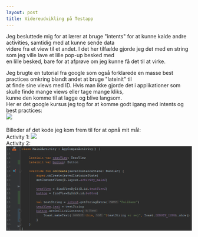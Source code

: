 ```yaml
---
layout: post
title: Videreudvikling på Testapp
---
```

Jeg besluttede mig for at lærer at bruge "intents" for at kunne kalde andre activities, samtidig med at kunne sende data<br>
videre fra et view til et andet. I det her tilfælde gjorde jeg det med en string som jeg ville lave et lille pop-up besked med<br>
en lille besked, bare for at afprøve om jeg kunne få det til at virke.<br>
<!--more-->
Jeg brugte en tutorial fra google som også forklarede en masse best practices omkring blandt andet at bruge "lateinit" til<br>
at finde sine views med ID. Hvis man ikke gjorde det i applikationer som skulle finde mange views eller tage mange kliks,<br>
kunne den komme til at lagge og blive langsom.<br>
Her er det google kursus jeg tog for at komme godt igang med intents og best practices:<br>
![](https://classroom.udacity.com/courses/ud9012) <br>
<br>
Billeder af det kode jeg kom frem til for at opnå mit mål: <br>
Activity 1:
![](/imgages/Mainact.png) <br>
Activity 2: <br>
![](/images/Mainactt2.png)
